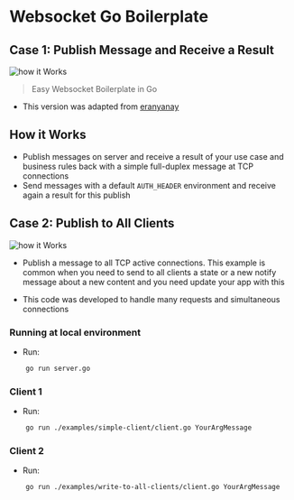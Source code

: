 # Websocket Go Boilerplate

## Case 1: Publish Message and Receive a Result

![how it Works](https://raw.githubusercontent.com/castmetal/websockets-in-go-boilerplate/main/WebsocketFlow1.png)

> Easy Websocket Boilerplate in Go

- This version was adapted from [eranyanay](https://github.com/eranyanay/1m-go-websockets/)

## How it Works

- Publish messages on server and receive a result of your use case and business rules back with a simple full-duplex message at TCP connections
- Send messages with a default `AUTH_HEADER` environment and receive again a result for this publish


## Case 2: Publish to All Clients

![how it Works](https://raw.githubusercontent.com/castmetal/websockets-in-go-boilerplate/main/WebsocketFlow2.png)

- Publish a message to all TCP active connections. This example is common when you need to send to all clients a state or a new notify message about a new content and you need update your app with this


- This code was developed to handle many requests and simultaneous connections

### Running at local environment

- Run:

```sh
    go run server.go
```

### Client 1

- Run:

```sh
    go run ./examples/simple-client/client.go YourArgMessage
```
### Client 2

- Run:

```sh
    go run ./examples/write-to-all-clients/client.go YourArgMessage
```